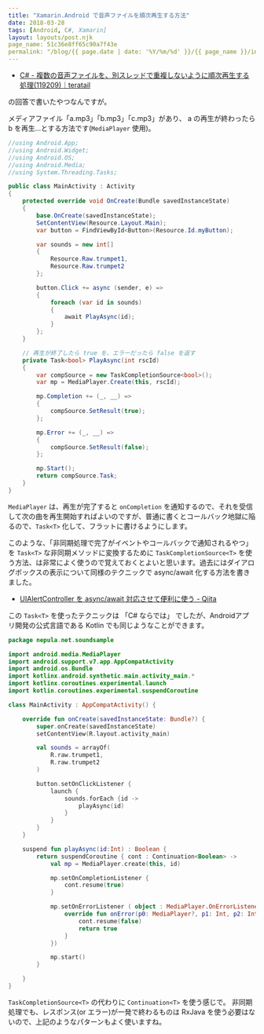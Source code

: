 ```yaml
---
title: "Xamarin.Android で音声ファイルを順次再生する方法"
date: 2018-03-28
tags: [Android, C#, Xamarin]
layout: layouts/post.njk
page_name: 51c36e8ff65c90a7f43e
permalink: "/blog/{{ page.date | date: '%Y/%m/%d' }}/{{ page_name }}/index.html"
---
```

* [C# - 複数の音声ファイルを、別スレッドで重複しないように順次再生する処理(119209)｜teratail](https://teratail.com/questions/119209)

<!--more-->

の回答で書いたやつなんですが。

メディアファイル「a.mp3」「b.mp3」「c.mp3」があり、 a の再生が終わったら b を再生…とする方法です(``MediaPlayer`` 使用)。

```csharp
//using Android.App;
//using Android.Widget;
//using Android.OS;
//using Android.Media;
//using System.Threading.Tasks;

public class MainActivity : Activity
{
    protected override void OnCreate(Bundle savedInstanceState)
    {
        base.OnCreate(savedInstanceState);
        SetContentView(Resource.Layout.Main);
        var button = FindViewById<Button>(Resource.Id.myButton);

        var sounds = new int[] 
        {
            Resource.Raw.trumpet1,
            Resource.Raw.trumpet2
        };

        button.Click += async (sender, e) =>
        {
            foreach (var id in sounds)
            {
                await PlayAsync(id);
            }
        };
    }

    // 再生が終了したら true を、エラーだったら false を返す
    private Task<bool> PlayAsync(int rscId)
    {
        var compSource = new TaskCompletionSource<bool>();
        var mp = MediaPlayer.Create(this, rscId);

        mp.Completion += (_, __) =>
        {
            compSource.SetResult(true);
        };

        mp.Error += (_, __) =>
        {
            compSource.SetResult(false);
        };

        mp.Start();
        return compSource.Task;
    }
}
```

``MediaPlayer`` は、再生が完了すると ``onCompletion`` を通知するので、それを受信して次の曲を再生開始すればよいのですが、普通に書くとコールバック地獄に陥るので、``Task<T>`` 化して、フラットに書けるようにします。

このような、「非同期処理で完了がイベントやコールバックで通知されるやつ」を ``Task<T>`` な非同期メソッドに変換するために ``TaskCompletionSource<T>`` を使う方法、は非常によく使うので覚えておくとよいと思います。過去にはダイアログボックスの表示について同様のテクニックで async/await 化する方法を書きました。

* [UIAlertController を async/await 対応させて便利に使う - Qiita](https://qiita.com/amay077/items/0a3fa3dfac7f29a2807d)

この ``Task<T>`` を使ったテクニックは 「C# ならでは」 でしたが、Androidアプリ開発の公式言語である Kotlin でも同じようなことができます。

```kotlin
package nepula.net.soundsample

import android.media.MediaPlayer
import android.support.v7.app.AppCompatActivity
import android.os.Bundle
import kotlinx.android.synthetic.main.activity_main.*
import kotlinx.coroutines.experimental.launch
import kotlin.coroutines.experimental.suspendCoroutine

class MainActivity : AppCompatActivity() {

    override fun onCreate(savedInstanceState: Bundle?) {
        super.onCreate(savedInstanceState)
        setContentView(R.layout.activity_main)

        val sounds = arrayOf(
            R.raw.trumpet1,
            R.raw.trumpet2
        )

        button.setOnClickListener {
            launch {
                sounds.forEach {id ->
                    playAsync(id)
                }
            }
        }
    }

    suspend fun playAsync(id:Int) : Boolean {
        return suspendCoroutine { cont : Continuation<Boolean> ->
            val mp = MediaPlayer.create(this, id)

            mp.setOnCompletionListener {
                cont.resume(true)
            }

            mp.setOnErrorListener ( object : MediaPlayer.OnErrorListener {
                override fun onError(p0: MediaPlayer?, p1: Int, p2: Int): Boolean {
                    cont.resume(false)
                    return true
                }
            })

            mp.start()
        }

    }
}
```

``TaskCompletionSource<T>`` の代わりに ``Continuation<T>`` を使う感じで。
非同期処理でも、レスポンス(or エラー)が一発で終わるものは RxJava を使う必要はないので、上記のようなパターンもよく使いますね。
